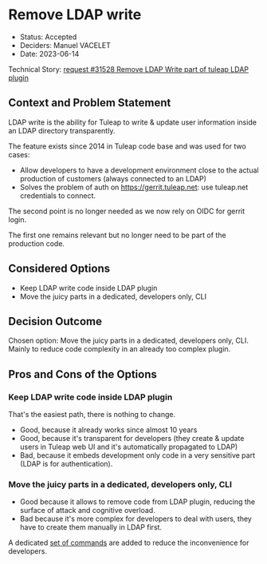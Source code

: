 # Remove LDAP write

* Status: Accepted
* Deciders: Manuel VACELET
* Date: 2023-06-14

Technical Story: [request #31528 Remove LDAP Write part of tuleap LDAP plugin][1]

## Context and Problem Statement

LDAP write is the ability for Tuleap to write & update user information inside an LDAP directory transparently.

The feature exists since 2014 in Tuleap code base and was used for two cases:
- Allow developers to have a development environment close to the actual production of customers (always connected to an LDAP)
- Solves the problem of auth on https://gerrit.tuleap.net: use tuleap.net credentials to connect.

The second point is no longer needed as we now rely on OIDC for gerrit login.

The first one remains relevant but no longer need to be part of the production code.

## Considered Options

- Keep LDAP write code inside LDAP plugin
- Move the juicy parts in a dedicated, developers only, CLI

## Decision Outcome

Chosen option: Move the juicy parts in a dedicated, developers only, CLI. Mainly to reduce code complexity in an already too complex plugin.

## Pros and Cons of the Options

### Keep LDAP write code inside LDAP plugin

That's the easiest path, there is nothing to change.
* Good, because it already works since almost 10 years
* Good, because it's transparent for developers (they create & update users in Tuleap web UI and it's automatically propagated to LDAP)
* Bad, because it embeds development only code in a very sensitive part (LDAP is for authentication).

### Move the juicy parts in a dedicated, developers only, CLI

* Good because it allows to remove code from LDAP plugin, reducing the surface of attack and cognitive overload.
* Bad because it's more complex for developers to deal with users, they have to create them manually in LDAP first.

A dedicated [set of commands](./../doc/ldap.md) are added to reduce the inconvenience for developers.

[1]: https://tuleap.net/plugins/tracker/?aid=31528
